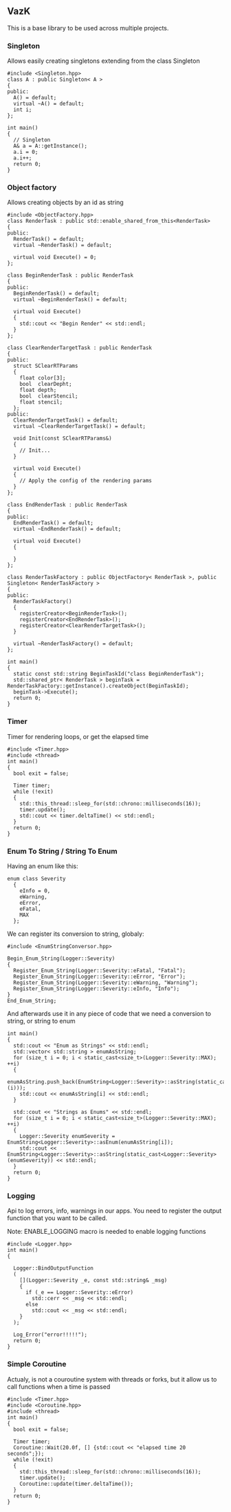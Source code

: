 ﻿VazK
-------------
This is a base library to be used across multiple projects.

### Singleton

Allows easily creating singletons extending from the class Singleton

```
#include <Singleton.hpp>
class A : public Singleton< A >
{
public:
  A() = default;
  virtual ~A() = default;
  int i;
};

int main()
{
  // Singleton
  A& a = A::getInstance();
  a.i = 0;
  a.i++;
  return 0;
}
```
### Object factory

Allows creating objects by an id as string

```
#include <ObjectFactory.hpp>
class RenderTask : public std::enable_shared_from_this<RenderTask>
{
public:
  RenderTask() = default;
  virtual ~RenderTask() = default;

  virtual void Execute() = 0;
};

class BeginRenderTask : public RenderTask
{
public:
  BeginRenderTask() = default;
  virtual ~BeginRenderTask() = default;

  virtual void Execute()
  {
    std::cout << "Begin Render" << std::endl;
  }
};

class ClearRenderTargetTask : public RenderTask
{
public:
  struct SClearRTParams
  {
    float color[3];
    bool  clearDepht;
    float depth;
    bool  clearStencil;
    float stencil;
  };
public:
  ClearRenderTargetTask() = default;
  virtual ~ClearRenderTargetTask() = default;

  void Init(const SClearRTParams&)
  {
    // Init...
  }

  virtual void Execute()
  {
    // Apply the config of the rendering params
  }
};

class EndRenderTask : public RenderTask
{
public:
  EndRenderTask() = default;
  virtual ~EndRenderTask() = default;

  virtual void Execute()
  {

  }
};

class RenderTaskFactory : public ObjectFactory< RenderTask >, public Singleton< RenderTaskFactory >
{
public:
  RenderTaskFactory()
  {
    registerCreator<BeginRenderTask>();
    registerCreator<EndRenderTask>();
    registerCreator<ClearRenderTargetTask>();
  }

  virtual ~RenderTaskFactory() = default;
};

int main()
{
  static const std::string BeginTaskId("class BeginRenderTask");
  std::shared_ptr< RenderTask > beginTask = RenderTaskFactory::getInstance().createObject(BeginTaskId);
  beginTask->Execute();
  return 0;
}
```

### Timer

Timer for rendering loops, or get the elapsed time

```
#include <Timer.hpp>
#include <thread>
int main()
{
  bool exit = false;

  Timer timer;
  while (!exit)
  {
    std::this_thread::sleep_for(std::chrono::milliseconds(16));
    timer.update();
    std::cout << timer.deltaTime() << std::endl;
  }
  return 0;
}
```

### Enum To String / String To Enum

Having an enum like this:

```
enum class Severity
  {
    eInfo = 0,
    eWarning,
    eError,
    eFatal,
    MAX
  };
```

We can register its conversion to string, globaly:

```
#include <EnumStringConversor.hpp>

Begin_Enum_String(Logger::Severity)
{
  Register_Enum_String(Logger::Severity::eFatal, "Fatal");
  Register_Enum_String(Logger::Severity::eError, "Error");
  Register_Enum_String(Logger::Severity::eWarning, "Warning");
  Register_Enum_String(Logger::Severity::eInfo, "Info");
}
End_Enum_String;

```

And afterwards use it in any piece of code that we need a conversion to string, or string to enum

```
int main()
{
  std::cout << "Enum as Strings" << std::endl;
  std::vector< std::string > enumAsString;
  for (size_t i = 0; i < static_cast<size_t>(Logger::Severity::MAX); ++i)
  {
    enumAsString.push_back(EnumString<Logger::Severity>::asString(static_cast<Logger::Severity>(i)));
    std::cout << enumAsString[i] << std::endl;
  }

  std::cout << "Strings as Enums" << std::endl;
  for (size_t i = 0; i < static_cast<size_t>(Logger::Severity::MAX); ++i)
  {
    Logger::Severity enumSeverity = EnumString<Logger::Severity>::asEnum(enumAsString[i]);
    std::cout << EnumString<Logger::Severity>::asString(static_cast<Logger::Severity>(enumSeverity)) << std::endl;
  }
  return 0;
}

```

### Logging

Api to log errors, info, warnings in our apps. You need to register the output function that you want to be called. 

Note: ENABLE_LOGGING macro is needed to enable logging functions

```
#include <Logger.hpp>
int main()
{

  Logger::BindOutputFunction
  (
    [](Logger::Severity _e, const std::string& _msg)
    {
      if (_e == Logger::Severity::eError)
        std::cerr << _msg << std::endl;
      else
        std::cout << _msg << std::endl;
    }
  );

  Log_Error("error!!!!!");
  return 0;
}
```

### Simple Coroutine

Actualy, is not a couroutine system with threads or forks, but it allow us to call functions when a time is passed

```
#include <Timer.hpp>
#include <Coroutine.hpp>
#include <thread>
int main()
{
  bool exit = false;

  Timer timer;
  Coroutine::Wait(20.0f, [] {std::cout << "elapsed time 20 seconds";});
  while (!exit)
  {
    std::this_thread::sleep_for(std::chrono::milliseconds(16));
    timer.update();
    Coroutine::update(timer.deltaTime());
  }
  return 0;
}
```
